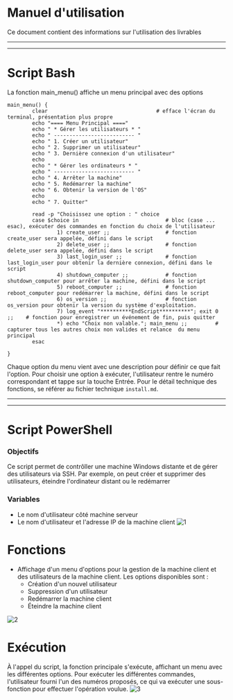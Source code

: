 # Manuel d'utilisation
Ce document contient des informations sur l'utilisation des livrables
________________________________________________________________________________________________
________________________________________________________________________________________________
# Script Bash

La fonction main_menu() affiche un menu principal avec des options
```
main_menu() {
        clear                                   # efface l'écran du terminal, présentation plus propre
        echo "==== Menu Principal ===="
        echo " * Gérer les utilisateurs * "
        echo " -------------------------- "
        echo " 1. Créer un utilisateur"
        echo " 2. Supprimer un utilisateur"
        echo " 3. Dernière connexion d'un utilisateur"
        echo
        echo " * Gérer les ordinateurs * "
        echo " -------------------------- "
        echo " 4. Arrêter la machine"
        echo " 5. Redémarrer la machine"
        echo " 6. Obtenir la version de l'OS"
        echo
        echo " 7. Quitter"

        read -p "Choisissez une option : " choice
        case $choice in                            # bloc (case ... esac), exécuter des commandes en fonction du choix de l'utilisateur
                1) create_user ;;                  # fonction create_user sera appelée, défini dans le script 
                2) delete_user ;;                  # fonction delete_user sera appelée, défini dans le script
                3) last_login_user ;;              # fonction last_login_user pour obtenir la dernière connexion, défini dans le script
                4) shutdown_computer ;;            # fonction shutdown_computer pour arrêter la machine, défini dans le script
                5) reboot_computer ;;              # fonction reboot_computer pour redémarrer la machine, défini dans le script
                6) os_version ;;                   # fonction os_version pour obtenir la version du système d'exploitation.
                7) log_event "**********EndScript**********"; exit 0 ;;    # fonction pour enregistrer un événement de fin, puis quitter
                *) echo "Choix non valable."; main_menu ;;         # capturer tous les autres choix non valides et relance  du menu principal
        esac

}
```
Chaque option du menu vient avec une description pour définir ce que fait l'option.
Pour choisir une option à exécuter, l'utilisateur rentre le numéro correspondant et tappe sur la touche Entrée.
Pour le détail technique des fonctions, se référer au fichier technique `install.md`.
________________________________________________________________________________________________
________________________________________________________________________________________________
# Script PowerShell
### Objectifs
Ce script permet de contrôller une machine Windows distante et de gérer des utilisateurs via SSH. Par exemple, on peut créer et supprimer des utilisateurs, éteindre l'ordinateur distant ou le redémarrer


### Variables
- Le nom d'utilisateur côté machine serveur
- Le nom d'utilisateur et l'adresse IP de la machine client
![1](https://github.com/user-attachments/assets/ab6ecc8a-8be0-4915-a7c7-2c933c6151df)

# Fonctions
- Affichage d'un menu d'options pour la gestion de la machine client et des utilisateurs de la machine client. Les options disponibles sont :
    - Création d'un nouvel utilisateur
    - Suppression d'un utilisateur
    - Redémarrer la machine client
    - Éteindre la machine client

![2](https://github.com/user-attachments/assets/a000ad78-0a67-4a8b-9ac9-87a64de7cc20)
# Exécution
À l'appel du script, la fonction principale s'exécute, affichant un menu avec les différentes options. Pour exécuter les différentes commandes, l'utilisateur fourni l'un des numéros proposés, ce qui va exécuter une sous-fonction pour effectuer l'opération voulue.
![3](https://github.com/user-attachments/assets/18e2beef-6309-4276-bd3b-8fe9059021d2)

